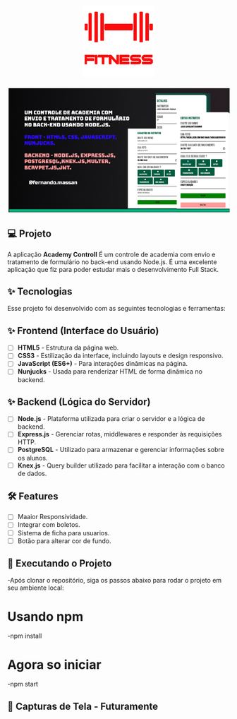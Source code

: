 
<h1 align="center">
  <img alt="Todo" height="160" title="academy_js" src="./midia/logo.png" />
</h1>



![cover](./midia/cover.png)

## 💻 Projeto

A aplicação **Academy Controll** É um controle de academia com envio e tratamento de formulário no back-end usando Node.js. É uma excelente aplicação que fiz para poder estudar mais o desenvolvimento Full Stack.

## ✨ Tecnologias

Esse projeto foi desenvolvido com as seguintes tecnologias e ferramentas:


## ✨ Frontend (Interface do Usuário)

-   [ ] **HTML5** - Estrutura da página web. 
-   [ ] **CSS3** - Estilização da interface, incluindo layouts e design responsivo.
-   [ ] **JavaScript (ES6+)** - Para interações dinâmicas na página.
-   [ ] **Nunjucks** - Usada para renderizar HTML de forma dinâmica no backend. 

## ✨ Backend (Lógica do Servidor)

-   [ ] **Node.js** - Plataforma utilizada para criar o servidor e a lógica de backend.
-   [ ] **Express.js** - Gerenciar rotas, middlewares e responder às requisições HTTP.
-   [ ] **PostgreSQL** - Utilizado para armazenar e gerenciar informações sobre os alunos.
-   [ ] **Knex.js** - Query builder utilizado para facilitar a interação com o banco de dados.

## :hammer_and_wrench: Features

-   [ ] Maaior Responsividade.
-   [ ] Integrar com boletos.
-   [ ] Sistema de ficha para usuarios.
-   [ ] Botão para alterar cor de fundo.

## 🚀 Executando o Projeto

-Após clonar o repositório, siga os passos abaixo para rodar o projeto em seu ambiente local:

# Usando npm
-npm install


# Agora so iniciar
-npm start

## 📸 Capturas de Tela -  Futuramente
  



